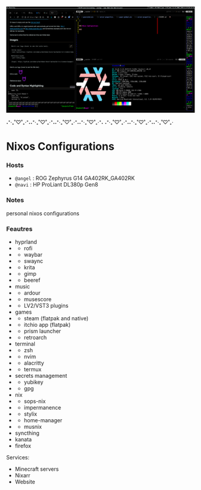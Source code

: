 
![alt text](https://github.com/bloodwolfepc/config/blob/master/assets/repo/2024-11-29T01%3A52%3A31%2C417312002-06%3A00.png)

˖⁺‧₊˚♡˚₊‧⁺˖˖⁺‧₊˚♡˚₊‧⁺˖˖⁺‧₊˚♡˚₊‧⁺˖˖⁺‧₊˚♡˚₊‧⁺˖ ˖⁺‧₊˚♡˚₊‧⁺˖˖⁺‧₊˚♡˚₊‧⁺˖˖⁺‧₊˚♡˚₊‧

# Nixos Configurations


  

### Hosts

 - `@angel` : ROG Zephyrus G14 GA402RK_GA402RK 
 - `@navi` : HP ProLiant DL380p Gen8

### Notes

personal nixos configurations
  

### Feautres
- hyprland
- - rofi
- - waybar
- - swaync
- - krita
- - gimp
- - beeref
- music
- - ardour
- - musescore
- - LV2/VST3 plugins
- games
- - steam (flatpak and native)
- - itchio app (flatpak)
- - prism launcher
- - retroarch
- terminal
- - zsh
- - nvim
- - alacritty
- - termux
- secrets management
- - yubikey
- - gpg
- nix
- - sops-nix
- - impermanence
- - stylix
- - home-manager
- - musnix
- syncthing
- kanata
- firefox
 
Services:
- Minecraft servers
- Nixarr
- Website 
